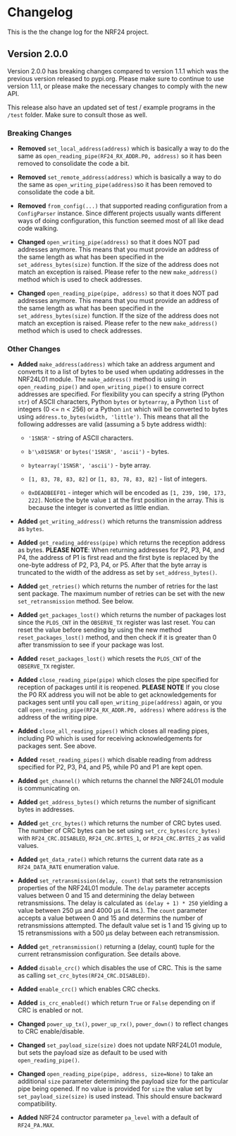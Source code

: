 # Changelog

This is the the change log for the NRF24 project.

## Version 2.0.0

Version 2.0.0 has breaking changes compared to version 1.1.1 which was the previous version released to pypi.org.
Please make sure to continue to use version 1.1.1, or please make the necessary changes to comply with the new API.

This release also have an updated set of test / example programs in the `/test` folder. Make sure to consult those
as well.

### Breaking Changes


* **Removed** `set_local_address(address)` which is basically a way to do the same as `open_reading_pipe(RF24_RX_ADDR.P0, address)` so it has been removed to consolidate the code a bit.

* **Removed** `set_remote_address(address)` which is basically a way to do the same as `open_writing_pipe(address)`so it has been removed to consolidate the code a bit.

* **Removed** `from_config(...)` that supported reading configuration from a `ConfigParser` instance. Since different projects usually wants different ways of doing configuration, this function seemed most of all like dead code walking.

* **Changed** `open_writing_pipe(address)` so that it does NOT pad addresses anymore.  This means that you must provide an address of the same length as what has been specified in the `set_address_bytes(size)` function. If the size of the address does not match an exception is raised.  Please refer to the new `make_address()` method which is used to check addresses.

* **Changed** `open_reading_pipe(pipe, address)` so that it does NOT pad addresses anymore.  This means that you must provide an address of the same length as what has been specified in the `set_address_bytes(size)` function. If the size of the address does not match an exception is raised.  Please refer to the new `make_address()` method which is used to check addresses.

### Other Changes

* **Added** `make_address(address)` which take an address argument and converts it to a list of bytes to be used when updating addresses in the NRF24L01 module. The `make_address()` method is using in `open_reading_pipe()` and `open_writing_pipe()` to ensure correct addresses are specified.  For flexibility you can specify a string (Python `str`) of ASCII characters, Python `bytes` or `bytearray`, a Python `list` of integers (0 <= n < 256) or a Python `int` which will be converted to bytes using  `address.to_bytes(width, 'little')`. This means that all the following addresses are valid (assuming a 5 byte address width):

    * `'1SNSR'` - string of ASCII characters.

    * `b'\x01SNSR'` or `bytes('1SNSR', 'ascii')` - bytes.

    * `bytearray('1SNSR', 'ascii')` - byte array.

    * `[1, 83, 78, 83, 82]` or `[1, 83, 78, 83, 82]` - list of integers.

    * `0xDEADBEEF01` - integer which will be encoded as `[1, 239, 190, 173, 222]`. Notice the byte value `1` at the first position in the array. This is because the integer is converted as little endian.

* **Added** `get_writing_address()` which returns the transmission address as `bytes`.

* **Added** `get_reading_address(pipe)` which returns the reception address as bytes.  **PLEASE NOTE**: When returning addresses for P2, P3, P4, and P4, the address of P1 is first read and the first byte is replaced by the one-byte address of P2, P3, P4, or P5. After that the byte array is truncated to the width of the address as set by `set_address_bytes()`.

* **Added** `get_retries()` which returns the number of retries for the last sent package. The maximum number of retries can be set with the new `set_retransmission` method. See below.

* **Added** `get_packages_lost()` which returns the number of packages lost since the `PLOS_CNT` in the `OBSERVE_TX` register was last reset.  You can reset the value before sending by using the new method `reset_packages_lost()` method, and then check if it is greater than 0 after transmission to see if your package was lost.

* **Added** `reset_packages_lost()` which resets the `PLOS_CNT` of the `OBSERVE_TX` register.

* **Added** `close_reading_pipe(pipe)` which closes the pipe specified for reception of packages until it is reopened. **PLEASE NOTE** If you close the P0 RX address you will not be able to get acknowledgements for packages sent until you call `open_writing_pipe(address)` again, or you call `open_reading_pipe(RF24_RX_ADDR.P0, address)` where `address` is the address of the writing pipe.

* **Added** `close_all_reading_pipes()` which closes all reading pipes, including P0 which is used for receiving acknowledgements for packages sent. See above.

* **Added** `reset_reading_pipes()` which disable reading from address specified for P2, P3, P4, and P5, while P0 and P1 are kept open.

* **Added** `get_channel()` which returns the channel the NRF24L01 module is communicating on.

* **Added** `get_address_bytes()` which returns the number of significant bytes in addresses.

* **Added** `get_crc_bytes()` which returns the number of CRC bytes used.  The number of CRC bytes can be set using `set_crc_bytes(crc_bytes)` with `RF24_CRC.DISABLED`, `RF24_CRC.BYTES_1`, or `RF24_CRC.BYTES_2` as valid values.

* **Added** `get_data_rate()` which returns the current data rate as a `RF24_DATA_RATE` enumeration value.

* **Added** `set_retransmission(delay, count)` that sets the retransmission properties of the NRF24L01 module. The `delay` parameter accepts values between 0 and 15 and determining the delay between retransmissions.  The delay is calculated as `(delay + 1) * 250` yielding a value between 250 µs and 4000 µs (4 ms.). The `count` parameter accepts a value between 0 and 15 and determins the number of retransmissions attempted.  The default value set is 1 and 15 giving up to 15 retransmissions with a 500 µs delay between each retransmission.

* **Added** `get_retransmission()` returning a (delay, count) tuple for the current retransmission configuration. See details above.

* **Added** `disable_crc()` which disables the use of CRC. This is the same as calling `set_crc_bytes(RF24_CRC.DISABLED)`. 

* **Added** `enable_crc()` which enables CRC checks.

* **Added** `is_crc_enabled()` which return `True` or `False` depending on if CRC is enabled or not.

* **Changed** `power_up_tx()`, `power_up_rx()`, `power_down()` to reflect changes to CRC enable/disable.

* **Changed** `set_payload_size(size)` does not update NRF24L01 module, but sets the payload size as default to be used with `open_reading_pipe()`.

* **Changed** `open_reading_pipe(pipe, address, size=None)` to take an additional `size` parameter determining the payload size for the particular pipe being opened. If no value is provided for `size` the value set by `set_payload_size(size)` is used instead.  This should ensure backward compatibility.

* **Added** NRF24 contructor parameter `pa_level` with a default of `RF24_PA.MAX`.



